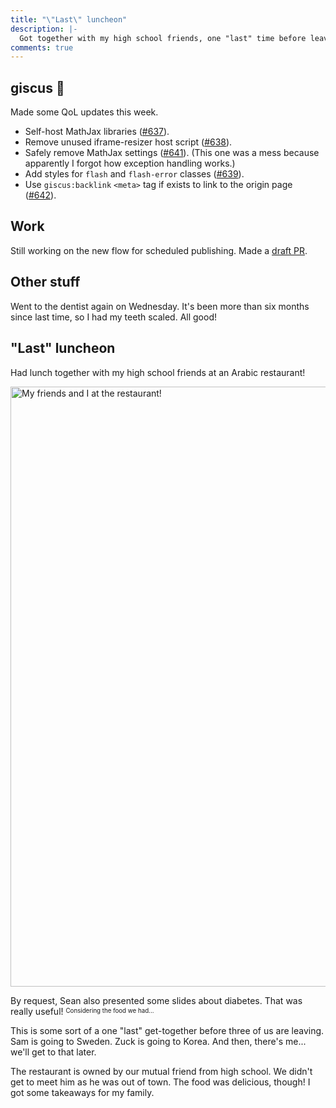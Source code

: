 ```yaml
---
title: "\"Last\" luncheon"
description: |-
  Got together with my high school friends, one "last" time before leaving.
comments: true
---
```


## giscus 💎

Made some QoL updates this week.

- Self-host MathJax libraries
  ([#637](https://github.com/giscus/giscus/pull/637)).
- Remove unused iframe-resizer host script
  ([#638](https://github.com/giscus/giscus/pull/638)).
- Safely remove MathJax settings
  ([#641](https://github.com/giscus/giscus/pull/641)). (This one was a mess
  because apparently I forgot how exception handling works.)
- Add styles for `flash` and `flash-error` classes
  ([#639](https://github.com/giscus/giscus/pull/639)).
- Use `giscus:backlink` `<meta>` tag if exists to link to the origin page
  ([#642](https://github.com/giscus/giscus/pull/642)).

## Work

Still working on the new flow for scheduled publishing. Made a
[draft PR][sp-draft].

## Other stuff

Went to the dentist again on Wednesday. It's been more than six months since
last time, so I had my teeth scaled. All good!

## "Last" luncheon

Had lunch together with my high school friends at an Arabic restaurant!

<div className="mdx-image" style={{ maxWidth: 480 }}>
  <Image
    src="https://cdn.laymonage.com/personal/img/last-supper_31722.jpg"
    alt="My friends and I at the restaurant!"
    title="My friends and I at the restaurant!"
    width="1280"
    height="960" />
</div>

By request, Sean also presented some slides about diabetes. That was really
useful! <sup><sub>Considering the food we had...</sub></sup>

This is some sort of a one "last" get-together before three of us are leaving.
Sam is going to Sweden. Zuck is going to Korea. And then, there's me... we'll
get to that later.

The restaurant is owned by our mutual friend from high school. We didn't get to
meet him as he was out of town. The food was delicious, though! I got some
takeaways for my family.

[sp-draft]: https://github.com/wagtail/wagtail/pull/8901

